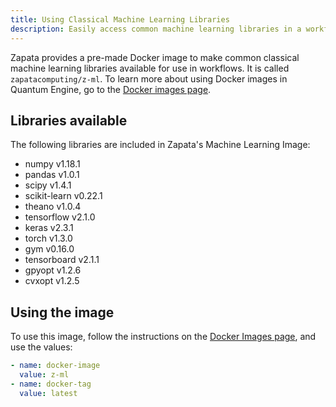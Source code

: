 ```yaml
---
title: Using Classical Machine Learning Libraries
description: Easily access common machine learning libraries in a workflow
---
```


Zapata provides a pre-made Docker image to make common classical machine learning libraries available for use in workflows. It is called `zapatacomputing/z-ml`. To learn more about using Docker images in Quantum Engine, go to the [Docker images page](../workflow/images).

## Libraries available

The following libraries are included in Zapata's Machine Learning Image:
- numpy v1.18.1
- pandas v1.0.1
- scipy v1.4.1
- scikit-learn v0.22.1
- theano v1.0.4
- tensorflow v2.1.0
- keras v2.3.1
- torch v1.3.0
- gym v0.16.0
- tensorboard v2.1.1
- gpyopt v1.2.6
- cvxopt v1.2.5

## Using the image

To use this image, follow the instructions on the [Docker Images page](../workflow/images), and use the values:
```YAML
- name: docker-image
  value: z-ml
- name: docker-tag
  value: latest
```
